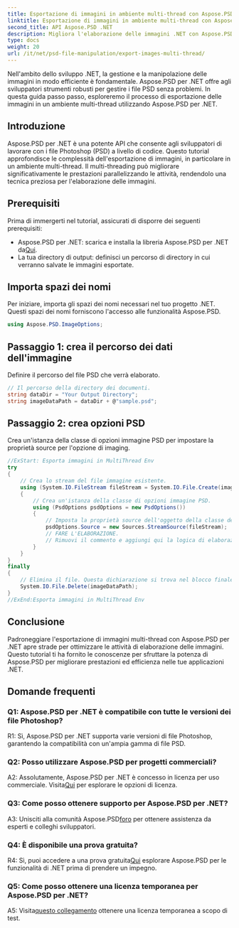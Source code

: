 ```yaml
---
title: Esportazione di immagini in ambiente multi-thread con Aspose.PSD per .NET
linktitle: Esportazione di immagini in ambiente multi-thread con Aspose.PSD per .NET
second_title: API Aspose.PSD .NET
description: Migliora l'elaborazione delle immagini .NET con Aspose.PSD. Esporta immagini in un ambiente multi-thread. Aumenta le prestazioni e l'efficienza senza sforzo.
type: docs
weight: 20
url: /it/net/psd-file-manipulation/export-images-multi-thread/
---
```

Nell'ambito dello sviluppo .NET, la gestione e la manipolazione delle immagini in modo efficiente è fondamentale. Aspose.PSD per .NET offre agli sviluppatori strumenti robusti per gestire i file PSD senza problemi. In questa guida passo passo, esploreremo il processo di esportazione delle immagini in un ambiente multi-thread utilizzando Aspose.PSD per .NET.
## Introduzione
Aspose.PSD per .NET è una potente API che consente agli sviluppatori di lavorare con i file Photoshop (PSD) a livello di codice. Questo tutorial approfondisce le complessità dell'esportazione di immagini, in particolare in un ambiente multi-thread. Il multi-threading può migliorare significativamente le prestazioni parallelizzando le attività, rendendolo una tecnica preziosa per l'elaborazione delle immagini.
## Prerequisiti
Prima di immergerti nel tutorial, assicurati di disporre dei seguenti prerequisiti:
-  Aspose.PSD per .NET: scarica e installa la libreria Aspose.PSD per .NET da[Qui](https://releases.aspose.com/psd/net/).
- La tua directory di output: definisci un percorso di directory in cui verranno salvate le immagini esportate.
## Importa spazi dei nomi
Per iniziare, importa gli spazi dei nomi necessari nel tuo progetto .NET. Questi spazi dei nomi forniscono l'accesso alle funzionalità Aspose.PSD.
```csharp
using Aspose.PSD.ImageOptions;

```
## Passaggio 1: crea il percorso dei dati dell'immagine
Definire il percorso del file PSD che verrà elaborato.
```csharp
// Il percorso della directory dei documenti.
string dataDir = "Your Output Directory";
string imageDataPath = dataDir + @"sample.psd";
```
## Passaggio 2: crea opzioni PSD
Crea un'istanza della classe di opzioni immagine PSD per impostare la proprietà source per l'opzione di imaging.
```csharp
//ExStart: Esporta immagini in MultiThread Env
try
{
    // Crea lo stream del file immagine esistente.
    using (System.IO.FileStream fileStream = System.IO.File.Create(imageDataPath))
    {
        // Crea un'istanza della classe di opzioni immagine PSD.
        using (PsdOptions psdOptions = new PsdOptions())
        {
            // Imposta la proprietà source dell'oggetto della classe delle opzioni di imaging.
            psdOptions.Source = new Sources.StreamSource(fileStream);
            // FARE L'ELABORAZIONE.
            // Rimuovi il commento e aggiungi qui la logica di elaborazione delle immagini.
        }
    }
}
finally
{
    // Elimina il file. Questa dichiarazione si trova nel blocco finale per garantire il corretto smaltimento delle risorse.
    System.IO.File.Delete(imageDataPath);
}
//ExEnd:Esporta immagini in MultiThread Env
```
## Conclusione
Padroneggiare l'esportazione di immagini multi-thread con Aspose.PSD per .NET apre strade per ottimizzare le attività di elaborazione delle immagini. Questo tutorial ti ha fornito le conoscenze per sfruttare la potenza di Aspose.PSD per migliorare prestazioni ed efficienza nelle tue applicazioni .NET.

## Domande frequenti

### Q1: Aspose.PSD per .NET è compatibile con tutte le versioni dei file Photoshop?

R1: Sì, Aspose.PSD per .NET supporta varie versioni di file Photoshop, garantendo la compatibilità con un'ampia gamma di file PSD.

### Q2: Posso utilizzare Aspose.PSD per progetti commerciali?

 A2: Assolutamente, Aspose.PSD per .NET è concesso in licenza per uso commerciale. Visita[Qui](https://purchase.aspose.com/buy) per esplorare le opzioni di licenza.

### Q3: Come posso ottenere supporto per Aspose.PSD per .NET?

 A3: Unisciti alla comunità Aspose.PSD[foro](https://forum.aspose.com/c/psd/34) per ottenere assistenza da esperti e colleghi sviluppatori.

### Q4: È disponibile una prova gratuita?

 R4: Sì, puoi accedere a una prova gratuita[Qui](https://releases.aspose.com/) esplorare Aspose.PSD per le funzionalità di .NET prima di prendere un impegno.

### Q5: Come posso ottenere una licenza temporanea per Aspose.PSD per .NET?

 A5: Visita[questo collegamento](https://purchase.aspose.com/temporary-license/) ottenere una licenza temporanea a scopo di test.